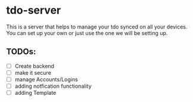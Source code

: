 # tdo-server

This is a server that helps to manage your tdo synced on all your devices.  
You can set up your own or just use the one we will be setting up.

## TODOs:

- [ ] Create backend
- [ ] make it secure
- [ ] manage Accounts/Logins
- [ ] adding notfication functionality
- [ ] adding Template
